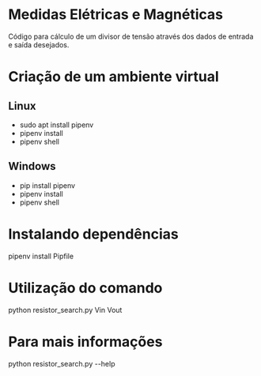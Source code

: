 Medidas Elétricas e Magnéticas
==============================
Código para cálculo de um divisor de tensão através dos dados de entrada e saída
desejados.

# Criação de um ambiente virtual
Linux
-----
* sudo apt install pipenv
* pipenv install
* pipenv shell

Windows
-------
* pip install pipenv
* pipenv install
* pipenv shell

# Instalando dependências
pipenv install Pipfile

# Utilização do comando
python resistor_search.py Vin Vout

# Para mais informações
python resistor_search.py --help
